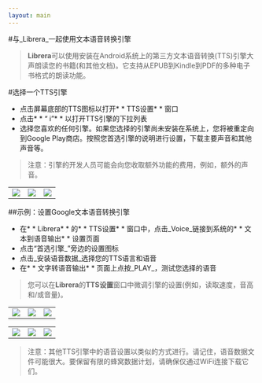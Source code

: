 ```yaml
---
layout: main
---
```


#与_Librera_一起使用文本语音转换引擎

> **Librera**可以使用安装在Android系统上的第三方文本语音转换(TTS)引擎大声朗读您的书籍(和其他文档)。它支持从EPUB到Kindle到PDF的多种电子书格式的朗读功能。

#选择一个TTS引擎

* 点击屏幕底部的TTS图标以打开* * TTS设置* * 窗口
* 点击* * “ i”* * 以打开TTS引擎的下拉列表
* 选择您喜欢的任何引擎。如果您选择的引擎尚未安装在系统上，您将被重定向到Google Play商店。按照您首选引擎的说明进行设置，下载主要声音和其他声音等。

>注意：引擎的开发人员可能会向您收取额外功能的费用，例如，额外的声音。

||||
|-|-|-|
|![](1.jpg)|![](3.jpg)|![](2.jpg)|

##示例：设置Google文本语音转换引擎

* 在* * Librera* * 的* * TTS设置* * 窗口中，点击_Voice_链接到系统的* * 文本到语音输出* * 设置页面
* 点击“首选引擎_”旁边的设置图标
* 点击_安装语音数据_选择您的TTS语言和语音
* 在* * 文字转语音输出* * 页面上点按_PLAY_，测试您选择的语音

>您可以在**Librera**的**TTS设置**窗口中微调引擎的设置(例如，读取速度，音高和/或音量)。

||||
|-|-|-|
|![](4.jpg)|![](5.jpg)|![](6.jpg)|

||||
|-|-|-|
|![](7.jpg)|![](8.jpg)|![](9.jpg)|

>注意：其他TTS引擎中的语音设置以类似的方式进行。请记住，语音数据文件可能很大。要保留有限的蜂窝数据计划，请确保仅通过WiFi连接下载它们。
